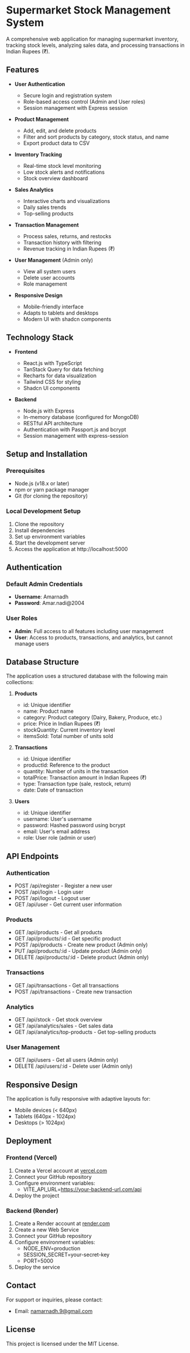 # Supermarket Stock Management System

A comprehensive web application for managing supermarket inventory, tracking stock levels, analyzing sales data, and processing transactions in Indian Rupees (₹).

## Features

- **User Authentication**
  - Secure login and registration system
  - Role-based access control (Admin and User roles)
  - Session management with Express session

- **Product Management**
  - Add, edit, and delete products
  - Filter and sort products by category, stock status, and name
  - Export product data to CSV

- **Inventory Tracking**
  - Real-time stock level monitoring
  - Low stock alerts and notifications
  - Stock overview dashboard

- **Sales Analytics**
  - Interactive charts and visualizations
  - Daily sales trends
  - Top-selling products

- **Transaction Management**
  - Process sales, returns, and restocks
  - Transaction history with filtering
  - Revenue tracking in Indian Rupees (₹)

- **User Management** (Admin only)
  - View all system users
  - Delete user accounts
  - Role management

- **Responsive Design**
  - Mobile-friendly interface
  - Adapts to tablets and desktops
  - Modern UI with shadcn components

## Technology Stack

- **Frontend**
  - React.js with TypeScript
  - TanStack Query for data fetching
  - Recharts for data visualization
  - Tailwind CSS for styling
  - Shadcn UI components

- **Backend**
  - Node.js with Express
  - In-memory database (configured for MongoDB)
  - RESTful API architecture
  - Authentication with Passport.js and bcrypt
  - Session management with express-session
## Setup and Installation

### Prerequisites
- Node.js (v18.x or later)
- npm or yarn package manager
- Git (for cloning the repository)

### Local Development Setup

1. Clone the repository
2. Install dependencies
3. Set up environment variables
4. Start the development server
5. Access the application at http://localhost:5000

## Authentication

### Default Admin Credentials
- **Username**: Amarnadh
- **Password**: Amar.nadi@2004

### User Roles
- **Admin**: Full access to all features including user management
- **User**: Access to products, transactions, and analytics, but cannot manage users

## Database Structure

The application uses a structured database with the following main collections:

1. **Products**
   - id: Unique identifier
   - name: Product name
   - category: Product category (Dairy, Bakery, Produce, etc.)
   - price: Price in Indian Rupees (₹)
   - stockQuantity: Current inventory level
   - itemsSold: Total number of units sold

2. **Transactions**
   - id: Unique identifier
   - productId: Reference to the product
   - quantity: Number of units in the transaction
   - totalPrice: Transaction amount in Indian Rupees (₹)
   - type: Transaction type (sale, restock, return)
   - date: Date of transaction

3. **Users**
   - id: Unique identifier
   - username: User's username
   - password: Hashed password using bcrypt
   - email: User's email address
   - role: User role (admin or user)

## API Endpoints

### Authentication
- POST /api/register - Register a new user
- POST /api/login - Login user
- POST /api/logout - Logout user
- GET /api/user - Get current user information

### Products
- GET /api/products - Get all products
- GET /api/products/:id - Get specific product
- POST /api/products - Create new product (Admin only)
- PUT /api/products/:id - Update product (Admin only)
- DELETE /api/products/:id - Delete product (Admin only)

### Transactions
- GET /api/transactions - Get all transactions
- POST /api/transactions - Create new transaction

### Analytics
- GET /api/stock - Get stock overview
- GET /api/analytics/sales - Get sales data
- GET /api/analytics/top-products - Get top-selling products

### User Management
- GET /api/users - Get all users (Admin only)
- DELETE /api/users/:id - Delete user (Admin only)

## Responsive Design

The application is fully responsive with adaptive layouts for:
- Mobile devices (< 640px)
- Tablets (640px - 1024px)
- Desktops (> 1024px)

## Deployment

### Frontend (Vercel)
1. Create a Vercel account at [vercel.com](https://vercel.com)
2. Connect your GitHub repository
3. Configure environment variables:
   - VITE_API_URL=https://your-backend-url.com/api
4. Deploy the project

### Backend (Render)
1. Create a Render account at [render.com](https://render.com)
2. Create a new Web Service
3. Connect your GitHub repository
4. Configure environment variables:
   - NODE_ENV=production
   - SESSION_SECRET=your-secret-key
   - PORT=5000
5. Deploy the service

## Contact

For support or inquiries, please contact:
- Email: namarnadh.9@gmail.com

## License

This project is licensed under the MIT License.
